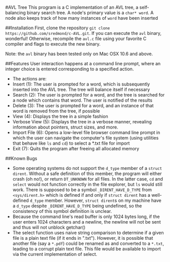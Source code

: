 #AVL Tree
This program is a C implementation of an AVL tree, a self-balancing binary search tree. A node's primary value is a `char* word`. A node also keeps track of how many instances of `word` have been inserted 


##Installation
First, clone the repository `git clone https://github.com/sredmond/c-AVL.git`. If you can execute the `avl` binary, wonderful! Otherwise, recompile the `avl.c` file using your favorite C compiler and flags to execute the new binary.

Note: the `avl` binary has been tested only on Mac OSX 10.6 and above. 

##Features
User interaction happens at a command line prompt, where an integer choice is entered corresponding to a specified action. 

 * The actions are:
 * Insert (1): The user is prompted for a word, which is subsequently inserted into the AVL tree. The tree will balance itself if necessary
 * Search (2): The user is prompted for a word, and the tree is searched for a node which contains that word. The user is notified of the results
 * Delete (3): The user is prompted for a word, and an instance of that word is removed from the tree, if possible
 * View (4): Displays the tree in a simple fashion
 * Verbose View (5): Displays the tree in a verbose manner, revealing information about pointers, struct sizes, and more.
 * Import File (6): Opens a low-level file browser command line prompt in which the user can navigate the computer's file system (using utilities that behave like `ls` and `cd`) to select a *.txt file for import
 * Exit (7): Quits the program after freeing all allocated memory

##Known Bugs
* Some operating systems do not support the `d_type` member of a `struct dirent`. Without a safe definition of this member, the program will either crash (oh no!), or return `DT_UNKNOWN` for all files. In the latter case, `cd` and `select` would not function correctly in the file explorer, but `ls` would still work. There is supposed to be a symbol `_DIRENT_HAVE_D_TYPE` from `<sys/dirent.h>` which is defined if and only if `struct dirent` has a well-defined `d_type` member. However, `struct dirent`s on my machine have a `d_type` despite `_DIRENT_HAVE_D_TYPE` being undefined, so the consistency of this symbol definition is unclear.
* Because the command line's read buffer is only 1024 bytes long, if the user enters 1024 characters and a newline, the newline will not be sent and thus will not unblock getchar()
* The select function uses naive string comparison to determine if a given file is a plain text file (if it ends in ".txt"). However, it is possible that another file (say a `*.pdf`) could be renamed as and converted to a `*.txt`, leading to a corrupt plain text file. This file would be available to import via the current implementation of select.
